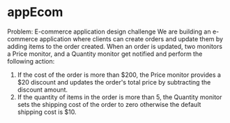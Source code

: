 # appEcom

Problem: E-commerce application design challenge
We are building an e-commerce application where clients can create orders and update them by
adding items to the order created. When an order is updated, two monitors a Price monitor, and
a Quantity monitor get notified and perform the following action:
1. If the cost of the order is more than $200, the Price monitor provides a $20 discount and
updates the order's total price by subtracting the discount amount.
2. If the quantity of items in the order is more than 5, the Quantity monitor sets the shipping
cost of the order to zero otherwise the default shipping cost is $10.
